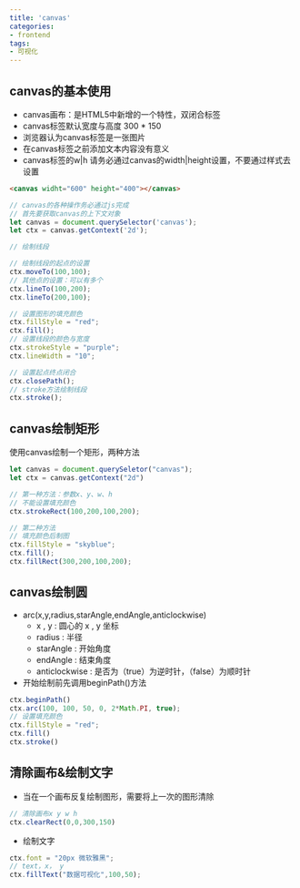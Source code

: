 ```yaml
---
title: 'canvas'
categories:
- frontend
tags:
- 可视化
---
```


## canvas的基本使用
* canvas画布：是HTML5中新增的一个特性，双闭合标签
* canvas标签默认宽度与高度 300 * 150
* 浏览器认为canvas标签是一张图片
* 在canvas标签之前添加文本内容没有意义
* canvas标签的w|h 请务必通过canvas的width|height设置，不要通过样式去设置
```html
<canvas widht="600" height="400"></canvas>
```
```js
// canvas的各种操作务必通过js完成
// 首先要获取canvas的上下文对象
let canvas = document.querySelector('canvas');
let ctx = canvas.getContext('2d');

// 绘制线段

// 绘制线段的起点的设置
ctx.moveTo(100,100);
// 其他点的设置：可以有多个
ctx.lineTo(100,200);
ctx.lineTo(200,100);

// 设置图形的填充颜色
ctx.fillStyle = "red";
ctx.fill();
// 设置线段的颜色与宽度
ctx.strokeStyle = "purple";
ctx.lineWidth = "10";

// 设置起点终点闭合
ctx.closePath();
// stroke方法绘制线段
ctx.stroke();
```

## canvas绘制矩形
使用canvas绘制一个矩形，两种方法
```js
let canvas = document.querySeletor("canvas");
let ctx = canvas.getContext("2d")

// 第一种方法：参数x、y、w、h
// 不能设置填充颜色
ctx.strokeRect(100,200,100,200);

// 第二种方法
// 填充颜色后制图
ctx.fillStyle = "skyblue";
ctx.fill();
ctx.fillRect(300,200,100,200);
```

## canvas绘制圆
* arc(x,y,radius,starAngle,endAngle,anticlockwise)
  * x , y : 圆心的 x , y 坐标
  * radius : 半径
  * starAngle : 开始角度
  * endAngle : 结束角度
  * anticlockwise : 是否为（true）为逆时针，（false）为顺时针
* 开始绘制前先调用beginPath()方法
```js
ctx.beginPath()
ctx.arc(100, 100, 50, 0, 2*Math.PI, true);
// 设置填充颜色
ctx.fillStyle = "red";
ctx.fill()
ctx.stroke()
```

## 清除画布&绘制文字
* 当在一个画布反复绘制图形，需要将上一次的图形清除
```js
// 清除画布x y w h
ctx.clearRect(0,0,300,150)
```
* 绘制文字
```js
ctx.font = "20px 微软雅黑";
// text，x， y
ctx.fillText("数据可视化",100,50);
```